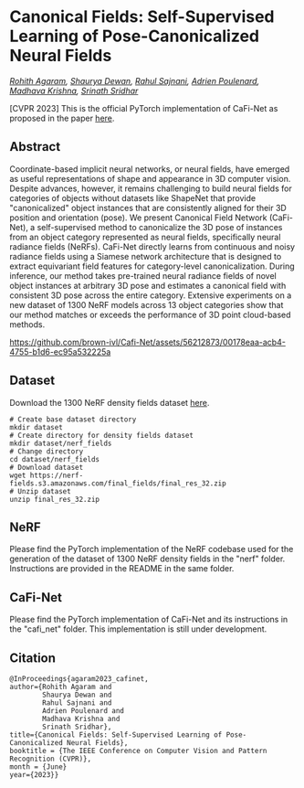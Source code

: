 # Canonical Fields: Self-Supervised Learning of Pose-Canonicalized Neural Fields

*[Rohith Agaram](https://scholar.google.com/citations?user=Ni6qG7wAAAAJ), [Shaurya Dewan](https://scholar.google.com/citations?user=1FLYpxAAAAAJ), [Rahul Sajnani](https://scholar.google.com/citations?user=HAtfBjoAAAAJ&hl=en&oi=ao), [Adrien Poulenard](https://scholar.google.com/citations?hl=en&user=zsGbyGYAAAAJ), [Madhava Krishna](https://scholar.google.com/citations?user=QDuPGHwAAAAJ), [Srinath Sridhar](https://cs.brown.edu/people/ssrinath/)*

[CVPR 2023] This is the official PyTorch implementation of CaFi-Net as proposed in the paper [here](https://arxiv.org/abs/2212.02493).

## Abstract
Coordinate-based implicit neural networks, or neural fields, have emerged as useful representations of shape and appearance in 3D computer vision. Despite advances, however, it remains challenging to build neural fields for categories of objects without datasets like ShapeNet that provide "canonicalized" object instances that are consistently aligned for their 3D position and orientation (pose). We present Canonical Field Network (CaFi-Net), a self-supervised method to canonicalize the 3D pose of instances from an object category represented as neural fields, specifically neural radiance fields (NeRFs). CaFi-Net directly learns from continuous and noisy radiance fields using a Siamese network architecture that is designed to extract equivariant field features for category-level canonicalization. During inference, our method takes pre-trained neural radiance fields of novel object instances at arbitrary 3D pose and estimates a canonical field with consistent 3D pose across the entire category. Extensive experiments on a new dataset of 1300 NeRF models across 13 object categories show that our method matches or exceeds the performance of 3D point cloud-based methods.

https://github.com/brown-ivl/Cafi-Net/assets/56212873/00178eaa-acb4-4755-b1d6-ec95a532225a

## Dataset
Download the 1300 NeRF density fields dataset [here](https://nerf-fields.s3.amazonaws.com/final_fields/final_res_32.zip).
```
# Create base dataset directory
mkdir dataset
# Create directory for density fields dataset
mkdir dataset/nerf_fields
# Change directory
cd dataset/nerf_fields
# Download dataset
wget https://nerf-fields.s3.amazonaws.com/final_fields/final_res_32.zip
# Unzip dataset
unzip final_res_32.zip
```

## NeRF
Please find the PyTorch implementation of the NeRF codebase used for the generation of the dataset of 1300 NeRF density fields in the "nerf" folder. Instructions are provided in the README in the same folder.

## CaFi-Net
Please find the PyTorch implementation of CaFi-Net and its instructions in the "cafi_net" folder. This implementation is still under development.

## Citation
```
@InProceedings{agaram2023_cafinet,
author={Rohith Agaram and 
        Shaurya Dewan and 
        Rahul Sajnani and 
        Adrien Poulenard and 
        Madhava Krishna and 
        Srinath Sridhar},
title={Canonical Fields: Self-Supervised Learning of Pose-Canonicalized Neural Fields},
booktitle = {The IEEE Conference on Computer Vision and Pattern Recognition (CVPR)},
month = {June}
year={2023}}
```
